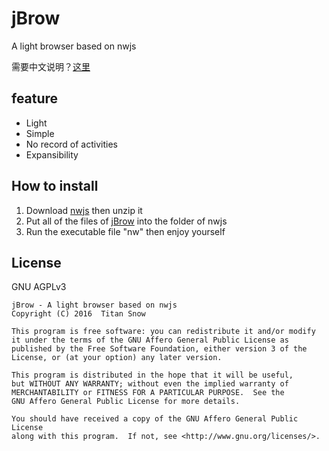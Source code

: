 # jBrow
A light browser based on nwjs

需要中文说明？[这里](README_ZH.md)

## feature
* Light
* Simple
* No record of activities
* Expansibility

## How to install
1. Download [nwjs](http://nwjs.io/) then unzip it
2. Put all of the files of [jBrow](https://github.com/TitanSnow/jBrow/releases) into the folder of nwjs
3. Run the executable file "nw" then enjoy yourself

## License
GNU AGPLv3

    jBrow - A light browser based on nwjs
    Copyright (C) 2016  Titan Snow

    This program is free software: you can redistribute it and/or modify
    it under the terms of the GNU Affero General Public License as
    published by the Free Software Foundation, either version 3 of the
    License, or (at your option) any later version.

    This program is distributed in the hope that it will be useful,
    but WITHOUT ANY WARRANTY; without even the implied warranty of
    MERCHANTABILITY or FITNESS FOR A PARTICULAR PURPOSE.  See the
    GNU Affero General Public License for more details.

    You should have received a copy of the GNU Affero General Public License
    along with this program.  If not, see <http://www.gnu.org/licenses/>.
